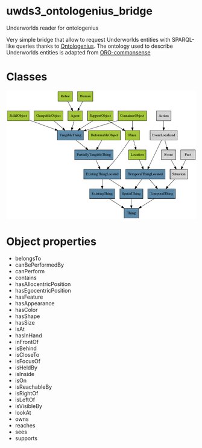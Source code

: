 # uwds3_ontologenius_bridge
Underworlds reader for ontologenius

Very simple bridge that allow to request Underworlds entities with SPARQL-like queries thanks to [Ontologenius](https://github.com/sarthou/ontologenius).
The ontology used to describe Underworlds entities is adapted from [ORO-commonsense](http://kb.openrobots.org/)

# Classes
![ontology_classes](img/classes.png)


# Object properties

* belongsTo
* canBePerformedBy
* canPerform
* contains
* hasAllocentricPosition
* hasEgocentricPosition
* hasFeature
* hasAppearance
* hasColor
* hasShape
* hasSize
* isAt
* hasInHand
* inFrontOf
* isBehind
* isCloseTo
* isFocusOf
* isHeldBy
* isInside
* isOn
* isReachableBy
* isRightOf
* isLeftOf
* isVisibleBy
* lookAt
* owns
* reaches
* sees
* supports

